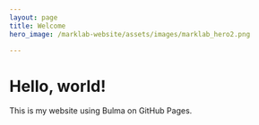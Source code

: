 ```yaml
---
layout: page
title: Welcome
hero_image: /marklab-website/assets/images/marklab_hero2.png

---
```


# Hello, world!
This is my website using Bulma on GitHub Pages.
